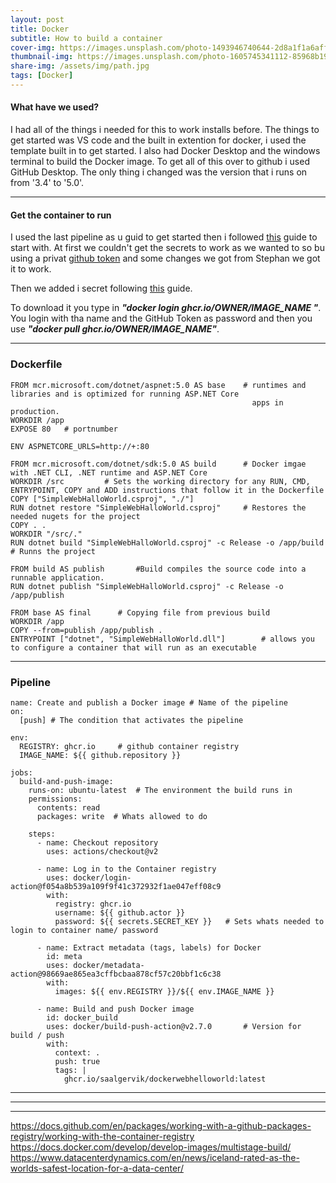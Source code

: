 ```yaml
---
layout: post
title: Docker
subtitle: How to build a container
cover-img: https://images.unsplash.com/photo-1493946740644-2d8a1f1a6aff?ixlib=rb-1.2.1&ixid=MnwxMjA3fDB8MHxwaG90by1wYWdlfHx8fGVufDB8fHx8&auto=format&fit=crop&w=1068&q=80
thumbnail-img: https://images.unsplash.com/photo-1605745341112-85968b19335b?ixid=MnwxMjA3fDB8MHxwaG90by1wYWdlfHx8fGVufDB8fHx8&ixlib=rb-1.2.1&auto=format&fit=crop&w=1051&q=80
share-img: /assets/img/path.jpg
tags: [Docker]
---
```

#### What have we used?
I had all of the things i needed for this to work installs before. The things to get started was VS code and the built in extention for docker, i used the template built in to get started.
I also had Docker Desktop and the windows terminal to build the Docker image. To get all of this over to github i used GitHub Desktop. The only thing i changed was the version that i runs on from '3.4' to '5.0'. 


_______________________

#### Get the container to run

I used the last pipeline as u guid to get started then i followed [this](https://github.com/docker/login-action#github-container-registry) guide to start with. At first we couldn't get the secrets to work as we wanted to so bu using a privat [github token](https://itnext.io/build-ship-github-container-registry-kubernetes-aa06029b3f21#0075) and some changes we got from Stephan we got it to work.

Then we added i secret following [this](https://docs.github.com/en/actions/reference/encrypted-secrets) guide. 

To download it you type in ***"docker login ghcr.io/OWNER/IMAGE_NAME "***. You login with tha name and the GitHub Token as password and then you use ***"docker pull ghcr.io/OWNER/IMAGE_NAME"***. 



_______________________
### Dockerfile

```
FROM mcr.microsoft.com/dotnet/aspnet:5.0 AS base    # runtimes and libraries and is optimized for running ASP.NET Core 
                                                      apps in production.
WORKDIR /app
EXPOSE 80   # portnumber

ENV ASPNETCORE_URLS=http://+:80

FROM mcr.microsoft.com/dotnet/sdk:5.0 AS build      # Docker imgae with .NET CLI, .NET runtime and ASP.NET Core 
WORKDIR /src         # Sets the working directory for any RUN, CMD, ENTRYPOINT, COPY and ADD instructions that follow it in the Dockerfile
COPY ["SimpleWebHalloWorld.csproj", "./"]       
RUN dotnet restore "SimpleWebHalloWorld.csproj"     # Restores the needed nugets for the project
COPY . .
WORKDIR "/src/."
RUN dotnet build "SimpleWebHalloWorld.csproj" -c Release -o /app/build  # Runns the project 

FROM build AS publish       #Build compiles the source code into a runnable application.
RUN dotnet publish "SimpleWebHalloWorld.csproj" -c Release -o /app/publish

FROM base AS final      # Copying file from previous build
WORKDIR /app
COPY --from=publish /app/publish .
ENTRYPOINT ["dotnet", "SimpleWebHalloWorld.dll"]        # allows you to configure a container that will run as an executable

```
_______________________
### Pipeline

```
name: Create and publish a Docker image # Name of the pipeline
on:
  [push] # The condition that activates the pipeline 

env:
  REGISTRY: ghcr.io     # github container registry
  IMAGE_NAME: ${{ github.repository }} 

jobs:
  build-and-push-image:
    runs-on: ubuntu-latest  # The environment the build runs in
    permissions:
      contents: read
      packages: write  # Whats allowed to do

    steps:
      - name: Checkout repository
        uses: actions/checkout@v2

      - name: Log in to the Container registry
        uses: docker/login-action@f054a8b539a109f9f41c372932f1ae047eff08c9
        with:
          registry: ghcr.io
          username: ${{ github.actor }}
          password: ${{ secrets.SECRET_KEY }}   # Sets whats needed to login to container name/ password 

      - name: Extract metadata (tags, labels) for Docker
        id: meta
        uses: docker/metadata-action@98669ae865ea3cffbcbaa878cf57c20bbf1c6c38
        with:
          images: ${{ env.REGISTRY }}/${{ env.IMAGE_NAME }}

      - name: Build and push Docker image
        id: docker_build
        uses: docker/build-push-action@v2.7.0       # Version for build / push
        with:
          context: .
          push: true
          tags: |
            ghcr.io/saalgervik/dockerwebhelloworld:latest

```           
_______________________

__________________________________


_______________________________________________________________________
<https://docs.github.com/en/packages/working-with-a-github-packages-registry/working-with-the-container-registry>    
<https://docs.docker.com/develop/develop-images/multistage-build/>  
<https://www.datacenterdynamics.com/en/news/iceland-rated-as-the-worlds-safest-location-for-a-data-center/>